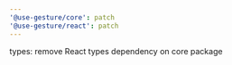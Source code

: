 ```yaml
---
'@use-gesture/core': patch
'@use-gesture/react': patch
---
```


types: remove React types dependency on core package
